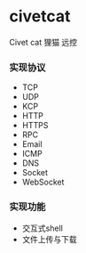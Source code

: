# civetcat
Civet cat  狸猫 远控

### 实现协议
- TCP
- UDP 
- KCP
- HTTP
- HTTPS
- RPC
- Email
- ICMP
- DNS
- Socket
- WebSocket

### 实现功能
- 交互式shell
- 文件上传与下载
